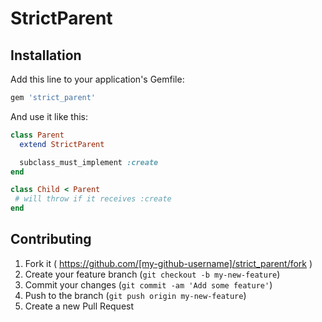 # StrictParent

## Installation

Add this line to your application's Gemfile:

```ruby
gem 'strict_parent'
```

And use it like this:

```ruby
class Parent
  extend StrictParent

  subclass_must_implement :create
end

class Child < Parent
 # will throw if it receives :create
end
```

## Contributing

1. Fork it ( https://github.com/[my-github-username]/strict_parent/fork )
2. Create your feature branch (`git checkout -b my-new-feature`)
3. Commit your changes (`git commit -am 'Add some feature'`)
4. Push to the branch (`git push origin my-new-feature`)
5. Create a new Pull Request
